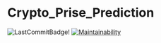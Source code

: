 # Crypto_Prise_Prediction
![LastCommitBadge!](https://img.shields.io/github/last-commit/Anastasios-K/Crypto_Prise_Prediction?logo=bitcoin)
[![Maintainability](https://api.codeclimate.com/v1/badges/586edac1a63049e5299c/maintainability)](https://codeclimate.com/github/Anastasios-K/Crypto_Prise_Prediction/maintainability)
